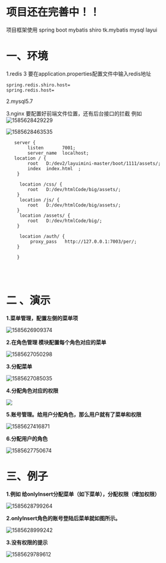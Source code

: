 # 项目还在完善中！！
 项目框架使用 spring boot  mybatis  shiro  tk.mybatis mysql  layui 


# 一、环境 
1.redis 3
要在application.properties配置文件中输入redis地址
    
    spring.redis.shiro.host= 
    spring.redis.host= 
    
2.mysql5.7
    
3.nginx 
     要配置好前端文件位置，还有后台接口的拦截
    例如  
  ![1585628429229]( img/1585628429229.png)
 

  ![1585628463535]( img/1585628463535.png)

       
       server {
            listen       7001;
            server_name  localhost;
       location / {
            root   D:/dev2/layuimini-master/boot/1111/assets/;
            index  index.html  ;
        }
    	
    	 location /css/ {
            root   D:/dev/htmlCode/big/assets/;           
        }
    	 location /js/ {
            root   D:/dev/htmlCode/big/assets/;   
        }
    	 location /assets/ {
            root   D:/dev/htmlCode/big/;   
        }
    	 
    	 location /auth/ {
             proxy_pass   http://127.0.0.1:7003/per/;    
        }
        
        }




​		 
​       

# 二 、演示

**1.菜单管理，配置左侧的菜单项**

![*1585626909374*]( img/1585626909374.png)





**2.在角色管理 模块配置每个角色对应的菜单**

![1585627050298]( img/1585627050298.png)

**3.分配菜单**



![1585627085035]( img/1585627085035.png)



**4.分配角色对应的权限**



![]( img/1585627352177.png)

**5.账号管理。给用户分配角色，那么用户就有了菜单和权限**

![1585627416871]( img/1585627416871.png)

**6.分配用户的角色**

![1585627750674]( img/1585627750674.png)





# 三、例子

**1.例如 给onlyInsert分配菜单（如下菜单），分配权限（增加权限）**

![1585628799264]( img/1585628799264.png)

**2.onlyInsert角色的账号登陆后菜单就如图所示。**

![1585628999242]( img/1585628999242.png)





**3.没有权限的提示**

![1585629789612]( img/1585629789612.png)





